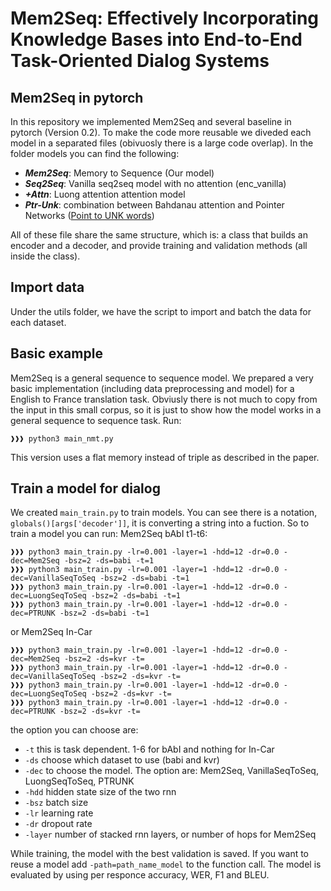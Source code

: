 # Mem2Seq: Effectively Incorporating Knowledge Bases into End-to-End Task-Oriented Dialog Systems

## Mem2Seq in pytorch 
In this repository we implemented Mem2Seq and several baseline in pytorch (Version 0.2). To make the code more reusable we diveded each model in a separated files (obivuosly there is a large code overlap). In the folder models you can find the following:
- ***Mem2Seq***: Memory to Sequence (Our model)
- ***Seq2Seq***: Vanilla seq2seq model with no attention (enc_vanilla)
- ***+Attn***: Luong attention attention model
- ***Ptr-Unk***: combination between Bahdanau attention and Pointer Networks ([Point to UNK words](http://www.aclweb.org/anthology/P16-1014)) 

All of these file share the same structure, which is: a class that builds an encoder and a decoder, and provide training and validation methods (all inside the class).

## Import data
Under the utils folder, we have the script to import and batch the data for each dataset. 

## Basic example
Mem2Seq is a general sequence to sequence model. We prepared a very basic implementation (including data preprocessing and model) for a English to France translation task. Obviusly there is not much to copy from the input in this small corpus, so it is just to show how the model works in a general sequence to sequence task. Run:
```console
❱❱❱ python3 main_nmt.py
```
This version uses a flat memory instead of triple as described in the paper. 

## Train a model for dialog
We created  `main_train.py` to train models. You can see there is a notation, `globals()[args['decoder']]`, it is converting a string into a fuction. So to train a model you can run:
Mem2Seq bAbI t1-t6:
```console
❱❱❱ python3 main_train.py -lr=0.001 -layer=1 -hdd=12 -dr=0.0 -dec=Mem2Seq -bsz=2 -ds=babi -t=1 
❱❱❱ python3 main_train.py -lr=0.001 -layer=1 -hdd=12 -dr=0.0 -dec=VanillaSeqToSeq -bsz=2 -ds=babi -t=1
❱❱❱ python3 main_train.py -lr=0.001 -layer=1 -hdd=12 -dr=0.0 -dec=LuongSeqToSeq -bsz=2 -ds=babi -t=1
❱❱❱ python3 main_train.py -lr=0.001 -layer=1 -hdd=12 -dr=0.0 -dec=PTRUNK -bsz=2 -ds=babi -t=1
```
or Mem2Seq In-Car
```console
❱❱❱ python3 main_train.py -lr=0.001 -layer=1 -hdd=12 -dr=0.0 -dec=Mem2Seq -bsz=2 -ds=kvr -t=
❱❱❱ python3 main_train.py -lr=0.001 -layer=1 -hdd=12 -dr=0.0 -dec=VanillaSeqToSeq -bsz=2 -ds=kvr -t=
❱❱❱ python3 main_train.py -lr=0.001 -layer=1 -hdd=12 -dr=0.0 -dec=LuongSeqToSeq -bsz=2 -ds=kvr -t=
❱❱❱ python3 main_train.py -lr=0.001 -layer=1 -hdd=12 -dr=0.0 -dec=PTRUNK -bsz=2 -ds=kvr -t=
```

the option you can choose are:
- `-t` this is task dependent. 1-6 for bAbI and nothing for In-Car
- `-ds` choose which dataset to use (babi and kvr)
- `-dec` to choose the model. The option are: Mem2Seq, VanillaSeqToSeq, LuongSeqToSeq, PTRUNK
- `-hdd` hidden state size of the two rnn
- `-bsz` batch size
- `-lr` learning rate
- `-dr` dropout rate
- `-layer` number of stacked rnn layers, or number of hops for Mem2Seq



While training, the model with the best validation is saved. If you want to reuse a model add `-path=path_name_model` to the function call. The model is evaluated by using per responce accuracy, WER, F1 and BLEU.
